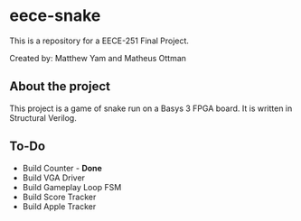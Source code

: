 # eece-snake
This is a repository for a EECE-251 Final Project.

Created by: Matthew Yam and Matheus Ottman

About the project
--
This project is a game of snake run on a Basys 3 FPGA board.
It is written in Structural Verilog.

To-Do
--
*  Build Counter - __Done__  
*  Build VGA Driver  
*  Build Gameplay Loop FSM  
*  Build Score Tracker  
*  Build Apple Tracker  

